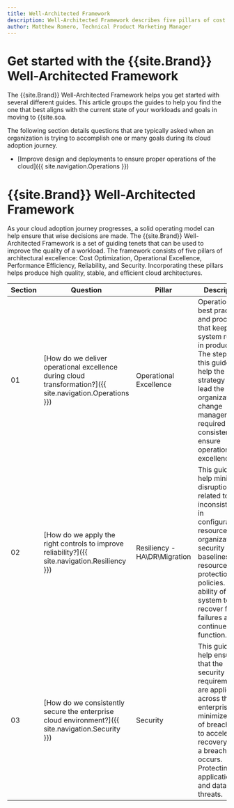 ```yaml
---
title: Well-Architected Framework
description: Well-Architected Framework describes five pillars of cost optimization, operational excellence, performance efficiency, reliability, and security, that result in a high quality and scalable cloud architecture.
author: Matthew Romero, Technical Product Marketing Manager
---
```


# Get started with the {{site.Brand}} Well-Architected Framework

The {{site.Brand}} Well-Architected Framework helps you get started with several different guides. This article groups the guides to help you find the one that best aligns with the current state of your workloads and goals in moving to {{site.soa.

The following section details questions that are typically asked when an organization is trying to accomplish one or many goals during its cloud adoption journey.

<!--- * Adopt the cloud to deliver business and technical outcomes sooner --->

* [Improve design and deployments to ensure proper operations of the cloud]({{ site.navigation.Operations }})

#  {{site.Brand}} Well-Architected Framework 

As your cloud adoption journey progresses, a solid operating model can help ensure that wise decisions are made. 
The {{site.Brand}} Well-Architected Framework is a set of guiding tenets that can be used to improve the quality of a workload. The framework consists of five pillars of architectural excellence: Cost Optimization, Operational Excellence, Performance Efficiency, Reliability, and Security. Incorporating these pillars helps produce high quality, stable, and efficient cloud architectures.

| Section | Question | Pillar | Description |
| ----- | -------- | ------ | ----------- |
| 01 | [How do we deliver operational excellence during cloud transformation?]({{ site.navigation.Operations }}) | Operational Excellence | Operational best practices and processes that keep a system running in production. The steps in this guide can help the strategy team lead the organizational change management required to consistently ensure operational excellence. |
| 02 | [How do we apply the right controls to improve reliability?]({{ site.navigation.Resiliency }}) | Resiliency - HA\DR\Migration | This guide can help minimize disruptions related to inconsistencies in configuration, resource organization, security baselines, or resource protection policies. The ability of a system to recover from failures and continue to function. |
| 03 | [How do we consistently secure the enterprise cloud environment?]({{ site.navigation.Security }}) | Security | This guide can help ensure that the security requirements are applied across the enterprise to minimize risk of breach, and to accelerate recovery when a breach occurs. Protecting applications and data from threats. |

<!--- | 04 | [How can our systems automatically adapt to changes in load, and still ensure performance across the enterprise?](./scalability/) | Scalability & Performance Efficiency | This guide can help you establish processes for maintaining performance across the enterprise, as well as build in the ability of a system to adapt to changes in workload. | --->
<!--- | 05 | [How do we manage enterprise costs?](./cost/) | Cost Optimization |This guide can help you start optimizing enterprise costs and manage costs across the environment. Managing costs to maximize the value delivered. | --->

